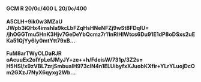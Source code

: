 #### GCM R 20/0c/400 L 20/0c/400
**A5CLH+9ik0w3MZaU**<br/>**JWpb3iQHx4imshIa9kcLbFZqHsHNeNFZj9wSt8FDqIU=**<br/>**/jhOGGTmu5HnK3Hjv7GeDeYbQcmz7r11nRIHIWtcs6Du91E1dP8oDSxs2uEKa51QjYy6ly0mtYtt79xB...**<br/><br/>
**FuM8arTWyOLDaRJR**<br/>**oAcuuEx2oIYpLefJMyJY+ze++h/FdeisW/731p/3Z2s=**<br/>**H5HSl/x9zVBL7zrjSmbuaIH973clN4n1ELUibyfxXJuobKXfir+YLrYLuojDcOm2GXzJ7NyX6qyxg2Wb...**
